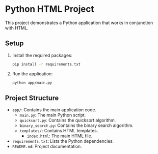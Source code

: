 # Python HTML Project

This project demonstrates a Python application that works in conjunction with HTML.

## Setup

1. Install the required packages:
    ```bash
    pip install -r requirements.txt
    ```

2. Run the application:
    ```bash
    python app/main.py
    ```

## Project Structure

- `app/`: Contains the main application code.
  - `main.py`: The main Python script.
  - `quicksort.py`: Contains the quicksort algorithm.
  - `binary_search.py`: Contains the binary search algorithm.
  - `templates/`: Contains HTML templates.
    - `index.html`: The main HTML file.
- `requirements.txt`: Lists the Python dependencies.
- `README.md`: Project documentation.

